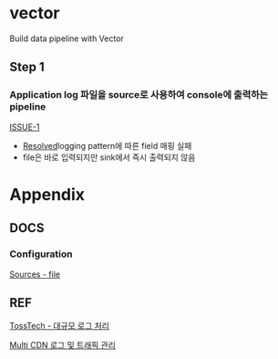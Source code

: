 # vector
Build data pipeline with Vector

## Step 1
### Application log 파일을 source로 사용하여 console에 출력하는 pipeline
[ISSUE-1](https://github.com/BEDongryeol/vector/blob/01728d2b3a6bae35bb4d1f96ae1a195b5e29e7c9/step1/vector.yaml)
  - [Resolved](https://github.com/BEDongryeol/vector/commit/768a118804abf645283b1bd90142201188ae58dc)logging pattern에 따른 field 매핑 실패
  - file은 바로 입력되지만 sink에서 즉시 출력되지 않음
 


# Appendix
## DOCS
### Configuration
[Sources - file](https://vector.dev/docs/reference/configuration/sources/file/)

## REF
[TossTech - 대규모 로그 처리](https://toss.tech/article/slash23-data)

[Multi CDN 로그 및 트래픽 관리](https://techblog.lycorp.co.jp/ko/managing-multi-cdn-logs-traffics-with-vector)
